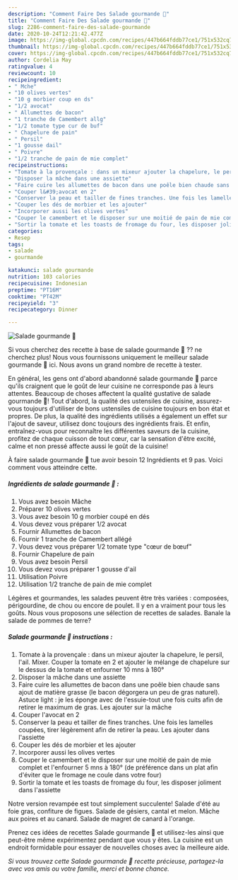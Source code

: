 ```yaml
---
description: "Comment Faire Des Salade gourmande 🥗"
title: "Comment Faire Des Salade gourmande 🥗"
slug: 2286-comment-faire-des-salade-gourmande
date: 2020-10-24T12:21:42.477Z
image: https://img-global.cpcdn.com/recipes/447b664fddb77ce1/751x532cq70/salade-gourmande-🥗-photo-principale-de-la-recette.jpg
thumbnail: https://img-global.cpcdn.com/recipes/447b664fddb77ce1/751x532cq70/salade-gourmande-🥗-photo-principale-de-la-recette.jpg
cover: https://img-global.cpcdn.com/recipes/447b664fddb77ce1/751x532cq70/salade-gourmande-🥗-photo-principale-de-la-recette.jpg
author: Cordelia May
ratingvalue: 4
reviewcount: 10
recipeingredient:
- " Mche"
- "10 olives vertes"
- "10 g morbier coup en ds"
- "1/2 avocat"
- " Allumettes de bacon"
- "1 tranche de Camembert allg"
- "1/2 tomate type cur de buf"
- " Chapelure de pain"
- " Persil"
- "1 gousse dail"
- " Poivre"
- "1/2 tranche de pain de mie complet"
recipeinstructions:
- "Tomate à la provençale : dans un mixeur ajouter la chapelure, le persil, l&#39;ail. Mixer. Couper la tomate en 2 et ajouter le mélange de chapelure sur le dessus de la tomate et enfourner 10 mns à 180°"
- "Disposer la mâche dans une assiette"
- "Faire cuire les allumettes de bacon dans une poêle bien chaude sans ajout de matière grasse (le bacon dégorgera un peu de gras naturel). Astuce light : je les éponge avec de l&#39;essuie-tout une fois cuits afin de retirer le maximum de gras. Les ajouter sur la mâche"
- "Couper l&#39;avocat en 2"
- "Conserver la peau et tailler de fines tranches. Une fois les lamelles coupées, tirer légèrement afin de retirer la peau. Les ajouter dans l&#39;assiette"
- "Couper les dés de morbier et les ajouter"
- "Incorporer aussi les olives vertes"
- "Couper le camembert et le disposer sur une moitié de pain de mie complet et l&#39;enfourner 5 mns à 180° (de préférence dans un plat afin d&#39;éviter que le fromage ne coule dans votre four)"
- "Sortir la tomate et les toasts de fromage du four, les disposer joliment dans l&#39;assiette"
categories:
- Resep
tags:
- salade
- gourmande

katakunci: salade gourmande 
nutrition: 103 calories
recipecuisine: Indonesian
preptime: "PT16M"
cooktime: "PT42M"
recipeyield: "3"
recipecategory: Dinner

---
```



![Salade gourmande 🥗](https://img-global.cpcdn.com/recipes/447b664fddb77ce1/751x532cq70/salade-gourmande-🥗-photo-principale-de-la-recette.jpg)

Si vous cherchez des recette à base de salade gourmande 🥗 ?? ne cherchez plus! Nous vous fournissons uniquement le meilleur salade gourmande 🥗 ici. Nous avons un grand nombre de recette à tester.

En général, les gens ont d'abord abandonné salade gourmande 🥗 parce qu'ils craignent que le goût de leur cuisine ne corresponde pas à leurs attentes. Beaucoup de choses affectent la qualité gustative de salade gourmande 🥗! Tout d'abord, la qualité des ustensiles de cuisine, assurez-vous toujours d'utiliser de bons ustensiles de cuisine toujours en bon état et propres. De plus, la qualité des ingrédients utilisés a également un effet sur l'ajout de saveur, utilisez donc toujours des ingrédients frais. Et enfin, entraînez-vous pour reconnaître les différentes saveurs de la cuisine, profitez de chaque cuisson de tout cœur, car la sensation d'être excité, calme et non pressé affecte aussi le goût de la cuisine!

<!--inarticleads1-->

À faire salade gourmande 🥗 tue avoir besoin 12 Ingrédients et 9 pas. Voici comment vous atteindre cette.

##### Ingrédients de salade gourmande 🥗 :

1. Vous avez besoin  Mâche
1. Préparer 10 olives vertes
1. Vous avez besoin 10 g morbier coupé en dés
1. Vous devez vous préparer 1/2 avocat
1. Fournir  Allumettes de bacon
1. Fournir 1 tranche de Camembert allégé
1. Vous devez vous préparer 1/2 tomate type &#34;cœur de bœuf&#34;
1. Fournir  Chapelure de pain
1. Vous avez besoin  Persil
1. Vous devez vous préparer 1 gousse d&#39;ail
1. Utilisation  Poivre
1. Utilisation 1/2 tranche de pain de mie complet


Légères et gourmandes, les salades peuvent être très variées : composées, périgourdine, de chou ou encore de poulet. Il y en a vraiment pour tous les goûts. Nous vous proposons une sélection de recettes de salades. Banale la salade de pommes de terre? 

<!--inarticleads2-->

##### Salade gourmande 🥗 instructions :

1. Tomate à la provençale : dans un mixeur ajouter la chapelure, le persil, l&#39;ail. Mixer. Couper la tomate en 2 et ajouter le mélange de chapelure sur le dessus de la tomate et enfourner 10 mns à 180°
1. Disposer la mâche dans une assiette
1. Faire cuire les allumettes de bacon dans une poêle bien chaude sans ajout de matière grasse (le bacon dégorgera un peu de gras naturel). Astuce light : je les éponge avec de l&#39;essuie-tout une fois cuits afin de retirer le maximum de gras. Les ajouter sur la mâche
1. Couper l&#39;avocat en 2
1. Conserver la peau et tailler de fines tranches. Une fois les lamelles coupées, tirer légèrement afin de retirer la peau. Les ajouter dans l&#39;assiette
1. Couper les dés de morbier et les ajouter
1. Incorporer aussi les olives vertes
1. Couper le camembert et le disposer sur une moitié de pain de mie complet et l&#39;enfourner 5 mns à 180° (de préférence dans un plat afin d&#39;éviter que le fromage ne coule dans votre four)
1. Sortir la tomate et les toasts de fromage du four, les disposer joliment dans l&#39;assiette


Notre version revampée est tout simplement succulente! Salade d&#39;été au foie gras, confiture de figues. Salade de gésiers, cantal et melon. Mâche aux poires et au canard. Salade de magret de canard à l&#39;orange. 

<!--inarticleads1-->

<p>
Prenez ces idées de recettes Salade gourmande 🥗 et utilisez-les ainsi que peut-être même expérimentez pendant que vous y êtes. La cuisine est un endroit formidable pour essayer de nouvelles choses avec la meilleure aide.
</p>

<p>
<i>Si vous trouvez cette Salade gourmande 🥗 recette précieuse, partagez-la avec vos amis ou votre famille, merci et bonne chance.</i>
</p>
